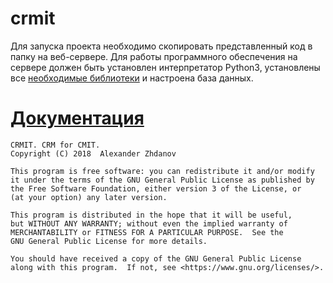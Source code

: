 # crmit

Для запуска проекта необходимо скопировать представленный код в папку на веб-сервере.
Для работы программного обеспечения на сервере должен быть установлен интерпретатор Python3, установлены все [необходимые библиотеки](https://github.com/qwert2603/crmit/blob/master/requiments.txt) и настроена база данных.

# [Документация](https://github.com/qwert2603/crmit/blob/master/DOCS.md)


    CRMIT. CRM for CMIT.
    Copyright (C) 2018  Alexander Zhdanov

    This program is free software: you can redistribute it and/or modify
    it under the terms of the GNU General Public License as published by
    the Free Software Foundation, either version 3 of the License, or
    (at your option) any later version.

    This program is distributed in the hope that it will be useful,
    but WITHOUT ANY WARRANTY; without even the implied warranty of
    MERCHANTABILITY or FITNESS FOR A PARTICULAR PURPOSE.  See the
    GNU General Public License for more details.

    You should have received a copy of the GNU General Public License
    along with this program.  If not, see <https://www.gnu.org/licenses/>.
